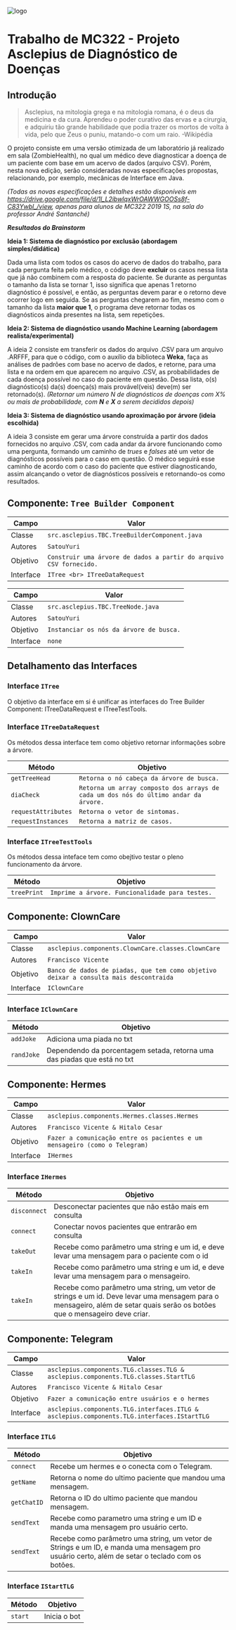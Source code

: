 ![logo](https://i.ibb.co/bRCKZQf/logoV3.png)

# Trabalho de MC322 - Projeto Asclepius de Diagnóstico de Doenças

## Introdução

> Asclepius, na mitologia grega e na mitologia romana, é o deus da medicina e da cura. Aprendeu o poder curativo das ervas e a cirurgia, e adquiriu tão grande habilidade que podia trazer os mortos de volta à vida, pelo que Zeus o puniu, matando-o com um raio.
>-Wikipédia

O projeto consiste em uma versão otimizada de um laboratório já realizado em sala (ZombieHealth), no qual um médico deve diagnosticar a doença de um paciente com base em um acervo de dados (arquivo CSV). Porém, nesta nova edição, serão consideradas novas especificações propostas, relacionando, por exemplo, mecânicas de Interface em Java. 

<i>(Todas as novas especificações e detalhes estão disponíveis em https://drive.google.com/file/d/1l_L2ibwlqxWrOAWWGOOSs8f-C83Ywbl_/view, apenas para alunos de MC322 2019 1S, na sala do professor André Santanché)</i>

<b><i>Resultados do Brainstorm</i></b>

<b>Ideia 1: Sistema de diagnóstico por exclusão (abordagem simples/didática)</b>

Dada uma lista com todos os casos do acervo de dados do trabalho, para cada pergunta feita pelo médico, o código deve <b>excluir</b> os casos nessa lista que já não combinem com a resposta do paciente. Se durante as perguntas o tamanho da lista se tornar 1, isso significa que apenas 1 retorno diagnóstico é possível, e então, as perguntas devem parar e o retorno deve ocorrer logo em seguida. Se as perguntas chegarem ao fim, mesmo com o tamanho da lista <b>maior que 1</b>, o programa deve retornar todas os diagnósticos ainda presentes na lista, sem repetições.

<b>Ideia 2: Sistema de diagnóstico usando Machine Learning (abordagem realista/experimental)</b>

A ideia 2 consiste em transferir os dados do arquivo .CSV para um arquivo .ARFFF, para que o código, com o auxílio da biblioteca <b>Weka</b>, faça as análises de padrões com base no acervo de dados, e retorne, para uma lista e na ordem em que aparecem no arquivo .CSV, as probabilidades de cada doença possível no caso do paciente em questão. Dessa lista, o(s) diagnóstico(s) da(s) doença(s) mais provável(veis) deve(m) ser retornado(s). <i>(Retornar um número N de diagnósticos de doenças com X% ou mais de probabilidade, com <b>N</b> e <b>X</b> a serem decididos depois)</i>

<b>Ideia 3: Sistema de diagnóstico usando aproximação por árvore (ideia escolhida)</b>

A ideia 3 consiste em gerar uma árvore construída a partir dos dados fornecidos no arquivo .CSV, com cada andar da árvore funcionando como uma pergunta, formando um caminho de <i>trues</i> e <i>falses</i> até um vetor de diagnósticos possíveis para o caso em questão. O médico seguirá esse caminho de acordo com o caso do paciente que estiver diagnosticando, assim alcançando o vetor de diagnósticos possíveis e retornando-os como resultados.

## Componente: `Tree Builder Component`

Campo | Valor
----- | -----
Classe | `src.asclepius.TBC.TreeBuilderComponent.java`
Autores | `SatouYuri`
Objetivo | `Construir uma árvore de dados a partir do arquivo CSV fornecido.`
Interface | `ITree <br> ITreeDataRequest`

Campo | Valor
----- | -----
Classe | `src.asclepius.TBC.TreeNode.java`
Autores | `SatouYuri`
Objetivo | `Instanciar os nós da árvore de busca.`
Interface | `none`

## Detalhamento das Interfaces

### Interface `ITree`
O objetivo da interface em si é unificar as interfaces do Tree Builder Component: ITreeDataRequest e ITreeTestTools.

### Interface `ITreeDataRequest`
Os métodos dessa interface tem como objetivo retornar informações sobre a árvore.

Método | Objetivo
-------| --------
`getTreeHead` | `Retorna o nó cabeça da árvore de busca.`
`diaCheck` | `Retorna um array composto dos arrays de cada um dos nós do último andar da árvore.`
`requestAttributes` | `Retorna o vetor de sintomas.`
`requestInstances` | `Retorna a matriz de casos.`

### Interface `ITreeTestTools`
Os métodos dessa inteface tem como obejtivo testar o pleno funcionamento da árvore.

Método | Objetivo
-------| --------
`treePrint` | `Imprime a árvore. Funcionalidade para testes.`

## Componente: ClownCare

Campo | Valor
----- | -----
Classe | `asclepius.components.ClownCare.classes.ClownCare`
Autores | `Francisco Vicente`
Objetivo | `Banco de dados de piadas, que tem como objetivo deixar a consulta mais descontraida`
Interface | `IClownCare`

### Interface `IClownCare`

Método | Objetivo
-------|---------
`addJoke` | Adiciona uma piada no txt
`randJoke` | Dependendo da porcentagem setada, retorna uma das piadas que está no txt

## Componente: Hermes

Campo | Valor
----- | -----
Classe | `asclepius.components.Hermes.classes.Hermes`
Autores | `Francisco Vicente & Hitalo Cesar`
Objetivo | `Fazer a comunicação entre os pacientes e um mensageiro (como o Telegram)`
Interface | `IHermes`

### Interface `IHermes`

Método | Objetivo
-------|---------
`disconnect` | Desconectar pacientes que não estão mais em consulta
`connect` | Conectar novos pacientes que entrarão em consulta
`takeOut` | Recebe como parâmetro uma string e um id, e deve levar uma mensagem para o paciente com o id
`takeIn` | Recebe como parâmetro uma string e um id, e deve levar uma mensagem para o mensageiro.
`takeIn` | Recebe como parâmetro uma string, um vetor de strings e um id. Deve levar uma mensagem para o mensageiro, além de setar quais serão os botões que o mensageiro deve criar.

## Componente: Telegram

Campo | Valor
----- | -----
Classe | `asclepius.components.TLG.classes.TLG & asclepius.components.TLG.classes.StartTLG`
Autores | `Francisco Vicente & Hitalo Cesar`
Objetivo | `Fazer a comunicação entre usuários e o hermes`
Interface | `asclepius.components.TLG.interfaces.ITLG & asclepius.components.TLG.interfaces.IStartTLG`

### Interface `ITLG`

Método | Objetivo
-------|---------
`connect` | Recebe um hermes e o conecta com o Telegram.
`getName` | Retorna o nome do ultimo paciente que mandou uma mensagem.
`getChatID` | Retorna o ID do ultimo paciente que mandou mensagem.
`sendText` | Recebe como parametro uma string e um ID e manda uma mensagem pro usuário certo.
`sendText` | Recebe como parâmetro uma string, um vetor de Strings e um ID, e manda uma mensagem pro usuário certo, além de setar o teclado com os botões.

### Interface `IStartTLG`

Método | Objetivo
-------|---------
`start` | Inicia o bot